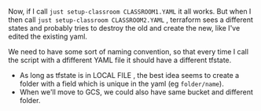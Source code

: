 Now, if I call `just setup-classroom CLASSROOM1.YAML` it all works.
But when I then call `just setup-classroom CLASSROOM2.YAML` , terraform sees a different states and probably tries to destroy the old and create the new, like I've edited the existing yaml.

We need to have some sort of naming convention, so that every time I call the script with a dfifferent YAML file it should have a different tfstate.
* As long as tfstate is in LOCAL FILE , the best idea seems to create a folder with a field which is unique in the yaml (eg `folder/name`).
* When we'll move to GCS, we could also have same bucket and different folder.



